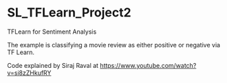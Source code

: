# SL_TFLearn_Project2
TFLearn for Sentiment Analysis

The example is classifying a movie review as either positive or negative via TF Learn.

Code explained by Siraj Raval at https://www.youtube.com/watch?v=si8zZHkufRY